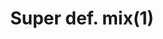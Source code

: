 ---
layout: item
title: Super def. mix(1)
item-id: 11499
datatable: true
id: 11499
name: "Super def. mix(1)"
members: true
lowalch: 52
highalch: 79
examine: "One dose of fishy super Defence potion."
monsters:
  - id: 5566
    name: "Ferocious barbarian spirit"
    members: true
    combat_level: 166
    wiki_url: "https://oldschool.runescape.wiki/w/Ferocious_barbarian_spirit"
    drops:
      - quantity: "1"
        rarity: 0.015625
    image: "https://oldschool.runescape.wiki/images/d/dd/Ferocious_barbarian_spirit.png?ccb32"
---